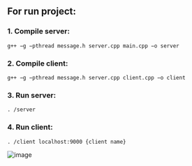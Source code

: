 ## For run project:
### 1. Compile server:
```
g++ −g −pthread message.h server.cpp main.cpp −o server
```
### 2. Compile client:
```
g++ −g −pthread message.h server.cpp client.cpp −o client
```
### 3. Run server:
```
. /server
```
### 4. Run client:
```
. /client localhost:9000 {client name}
```
![image](https://user-images.githubusercontent.com/79438681/181439245-ad2bee7a-5fe7-4105-b7eb-7dc33939bec3.png)
